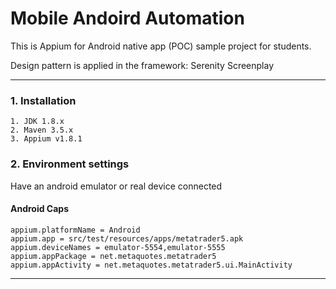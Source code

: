 # Mobile Andoird Automation

This is Appium for Android native app (POC) sample project for students. 

Design pattern is applied in the framework: Serenity Screenplay

---


### 1. Installation

```
1. JDK 1.8.x
2. Maven 3.5.x
3. Appium v1.8.1
```

### 2. Environment settings

Have an android emulator or real device connected


#### Android Caps
```
appium.platformName = Android
appium.app = src/test/resources/apps/metatrader5.apk
appium.deviceNames = emulator-5554,emulator-5555
appium.appPackage = net.metaquotes.metatrader5
appium.appActivity = net.metaquotes.metatrader5.ui.MainActivity
```


---
